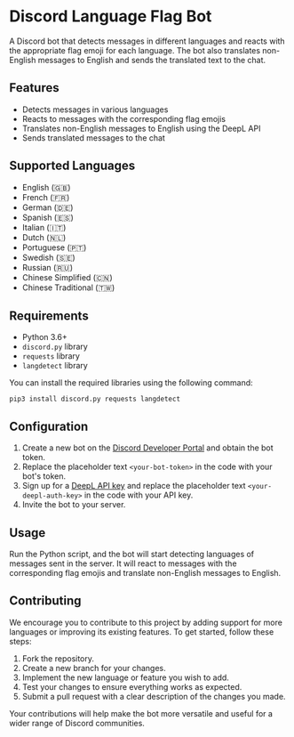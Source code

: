 # Discord Language Flag Bot

A Discord bot that detects messages in different languages and reacts with the appropriate flag emoji for each language. The bot also translates non-English messages to English and sends the translated text to the chat.

## Features

- Detects messages in various languages
- Reacts to messages with the corresponding flag emojis
- Translates non-English messages to English using the DeepL API
- Sends translated messages to the chat

## Supported Languages

- English (🇬🇧)
- French (🇫🇷)
- German (🇩🇪)
- Spanish (🇪🇸)
- Italian (🇮🇹)
- Dutch (🇳🇱)
- Portuguese (🇵🇹)
- Swedish (🇸🇪)
- Russian (🇷🇺)
- Chinese Simplified (🇨🇳)
- Chinese Traditional (🇹🇼)

## Requirements

- Python 3.6+
- `discord.py` library
- `requests` library
- `langdetect` library

You can install the required libraries using the following command:

```
pip3 install discord.py requests langdetect
```
## Configuration

1. Create a new bot on the [Discord Developer Portal](https://discord.com/developers/applications) and obtain the bot token.
2. Replace the placeholder text `<your-bot-token>` in the code with your bot's token.
3. Sign up for a [DeepL API key](https://www.deepl.com/pro#developer) and replace the placeholder text `<your-deepl-auth-key>` in the code with your API key.
4. Invite the bot to your server.

## Usage

Run the Python script, and the bot will start detecting languages of messages sent in the server. It will react to messages with the corresponding flag emojis and translate non-English messages to English.

## Contributing

We encourage you to contribute to this project by adding support for more languages or improving its existing features. To get started, follow these steps:

1. Fork the repository.
2. Create a new branch for your changes.
3. Implement the new language or feature you wish to add.
4. Test your changes to ensure everything works as expected.
5. Submit a pull request with a clear description of the changes you made.

Your contributions will help make the bot more versatile and useful for a wider range of Discord communities.
